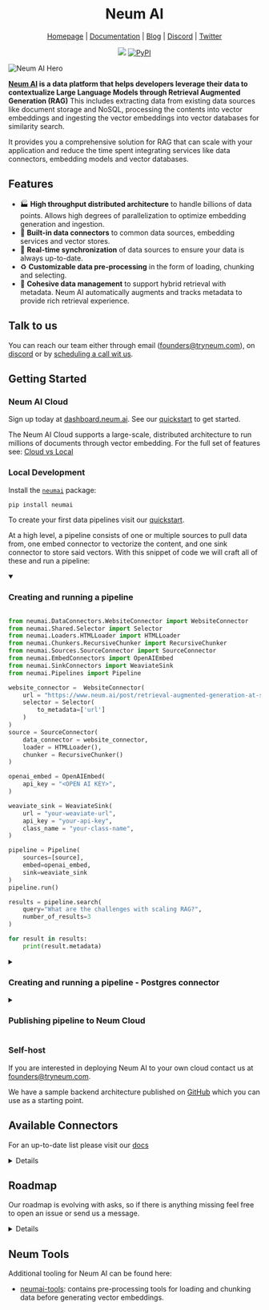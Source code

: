 <h1 align="center">Neum AI</h1>

<div align="center">
  
  [Homepage](https://www.neum.ai) | [Documentation](https://docs.neum.ai) | [Blog](https://neum.ai/blog) | [Discord](https://discord.gg/mJeNZYRz4m) | [Twitter](https://twitter.com/neum_ai)
  
  <a href="https://www.ycombinator.com/companies/neum-ai"><img src="https://badgen.net/badge/Y%20Combinator/S23/orange"/></a> 
  <a href="https://pypi.org/project/neumai/">
    <img src="https://img.shields.io/pypi/v/neumai" alt="PyPI">
  </a>
</div>

![Neum AI Hero](https://uploads-ssl.webflow.com/6552c062a6c96c60086c77df/6557cfde1ff0648321e5d3ba_Group%2066.png)

**[Neum AI](https://neum.ai) is a data platform that helps developers leverage their data to contextualize Large Language Models through Retrieval Augmented Generation (RAG)** This includes
extracting data from existing data sources like document storage and NoSQL, processing the contents into vector embeddings and ingesting the vector embeddings into vector databases for similarity search. 

It provides you a comprehensive solution for RAG that can scale with your application and reduce the time spent integrating services like data connectors, embedding models and vector databases.

## Features

- 🏭 **High throughput distributed architecture** to handle billions of data points. Allows high degrees of parallelization to optimize embedding generation and ingestion.
- 🧱 **Built-in data connectors** to common data sources, embedding services and vector stores.
- 🔄 **Real-time synchronization** of data sources to ensure your data is always up-to-date. 
- ♻ **Customizable data pre-processing** in the form of loading, chunking and selecting.
- 🤝 **Cohesive data management** to support hybrid retrieval with metadata. Neum AI automatically augments and tracks metadata to provide rich retrieval experience.

## Talk to us

You can reach our team either through email ([founders@tryneum.com](mailto:founders@tryneum.com)), on [discord](https://discord.gg/mJeNZYRz4m) or by [scheduling a call wit us](https://calendly.com/neum-ai/neum-ai-demo?month=2023-12).

## Getting Started

### Neum AI Cloud

Sign up today at [dashboard.neum.ai](https://dashboard.neum.ai). See our [quickstart](https://docs.neum.ai/get-started/quickstart) to get started.

The Neum AI Cloud supports a large-scale, distributed architecture to run millions of documents through vector embedding. For the full set of features see: [Cloud vs Local](https://neumai.mintlify.app/get-started/cloud-vs-local)

### Local Development

Install the [`neumai`](https://pypi.org/project/neumai/) package:

```bash
pip install neumai
```

To create your first data pipelines visit our [quickstart](https://docs.neum.ai/get-started/quickstart).

At a high level, a pipeline consists of one or multiple sources to pull data from, one embed connector to vectorize the content, and one sink connector to store said vectors.
With this snippet of code we will craft all of these and run a pipeline:
<details open><summary>
  
  ### Creating and running a pipeline
  </summary>
  
  ```python
  
  from neumai.DataConnectors.WebsiteConnector import WebsiteConnector
  from neumai.Shared.Selector import Selector
  from neumai.Loaders.HTMLLoader import HTMLLoader
  from neumai.Chunkers.RecursiveChunker import RecursiveChunker
  from neumai.Sources.SourceConnector import SourceConnector
  from neumai.EmbedConnectors import OpenAIEmbed
  from neumai.SinkConnectors import WeaviateSink
  from neumai.Pipelines import Pipeline

  website_connector =  WebsiteConnector(
      url = "https://www.neum.ai/post/retrieval-augmented-generation-at-scale",
      selector = Selector(
          to_metadata=['url']
      )
  )
  source = SourceConnector(
      data_connector = website_connector, 
      loader = HTMLLoader(), 
      chunker = RecursiveChunker()
  )

  openai_embed = OpenAIEmbed(
      api_key = "<OPEN AI KEY>",
  )

  weaviate_sink = WeaviateSink(
      url = "your-weaviate-url",
      api_key = "your-api-key",
      class_name = "your-class-name",
  )

  pipeline = Pipeline(
      sources=[source], 
      embed=openai_embed, 
      sink=weaviate_sink
  )
  pipeline.run()

  results = pipeline.search(
      query="What are the challenges with scaling RAG?", 
      number_of_results=3
  )

  for result in results:
      print(result.metadata)
  ```
</details>

<details><summary>

  ### Creating and running a pipeline - Postgres connector
  </summary>

  ```python
  
  from neumai.DataConnectors.PostgresConnector import PostgresConnector
  from neumai.Shared.Selector import Selector
  from neumai.Loaders.JSONLoader import JSONLoader
  from neumai.Chunkers.RecursiveChunker import RecursiveChunker
  from neumai.Sources.SourceConnector import SourceConnector
  from neumai.EmbedConnectors import OpenAIEmbed
  from neumai.SinkConnectors import WeaviateSink
  from neumai.Pipelines import Pipeline

  website_connector =  PostgresConnector(
      connection_string = 'postgres',
      query = 'Select * from ...'
  )
  source = SourceConnector(
      data_connector = website_connector, 
      loader = JSONLoader(
          id_key='<your id key of your jsons>',
          selector=Selector(
              to_embed=['property1_to_embed','property2_to_embed'],
              to_metadata=['property3_to_include_in_metadata_in_vector']
          )
      ),
      chunker = RecursiveChunker()
  )

  openai_embed = OpenAIEmbed(
      api_key = "<OPEN AI KEY>",
  )

  weaviate_sink = WeaviateSink(
      url = "your-weaviate-url",
      api_key = "your-api-key",
      class_name = "your-class-name",
  )

  pipeline = Pipeline(
      sources=[source], 
      embed=openai_embed, 
      sink=weaviate_sink
  )

  pipeline.run()

  results = pipeline.search(
      query="...", 
      number_of_results=3
  )

  for result in results:
      print(result.metadata)
  ```
</details>

<details><summary>
  
  ### Publishing pipeline to Neum Cloud
  </summary>
  
  ```python
  from neumai.Client.NeumClient import NeumClient
  client = NeumClient(
      api_key='<your neum api key, get it from https://dashboard.neum.ai',
  )
  client.create_pipeline(pipeline=pipeline)
  ```
</details>

### Self-host

If you are interested in deploying Neum AI to your own cloud contact us at [founders@tryneum.com](mailto:founders@tryneum.com).

We have a sample backend architecture published on [GitHub](https://github.com/NeumTry/neum-at-scale) which you can use as a starting point.

## Available Connectors
For an up-to-date list please visit our [docs](https://docs.neum.ai/components/sourceConnector)

<details>

### Source connectors
1. Postgres
2. Hosted Files
3. Websites
4. S3
5. Azure Blob
6. Sharepoint
7. Singlestore
8. Supabase Storage

### Embed Connectors
1. OpenAI embeddings
2. Azure OpenAI embeddings

### Sink Connectors
1. Supabase postgres
2. Weaviate
3. Qdrant
4. Pinecone
5. Singlestore

</details>

## Roadmap
Our roadmap is evolving with asks, so if there is anything missing feel free to open an issue or send us a message.

<details>
  
Connectors
- [ ]  MySQL - Source
- [ ]  GitHub - Source
- [ ]  Google Drive - Source
- [ ]  Hugging Face - Embedding
- [x]  LanceDB - Sink
- [x]  Marqo - Sink
- [ ]  Milvus - Sink
- [ ]  Chroma - Sink

Search
- [x]  Retrieval feedback
- [x]  Filter support
- [x]  Unified Neum AI filters
- [ ]  Self-Query Retrieval (w/ Metadata attributes generation)

Extensibility
- [x]  Langchain / Llama Index Document to Neum Document converter
- [ ]  Custom chunking and loading

Experimental
- [ ]  Async metadata augmentation
- [ ]  Chat history connector
- [ ]  Structured (SQL and GraphQL) search connector
</details>

## Neum Tools
Additional tooling for Neum AI can be found here:

- [neumai-tools](https://pypi.org/project/neumai-tools/): contains pre-processing tools for loading and chunking data before generating vector embeddings.
